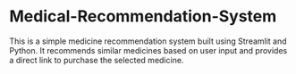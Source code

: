 # Medical-Recommendation-System
 
This is a simple medicine recommendation system built using Streamlit and Python. It recommends similar medicines based on user input and provides a direct link to purchase the selected medicine.